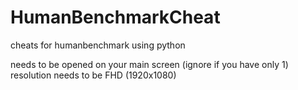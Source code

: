 # HumanBenchmarkCheat
cheats for humanbenchmark using python

needs to be opened on your main screen (ignore if you have only 1)
resolution needs to be FHD (1920x1080)
